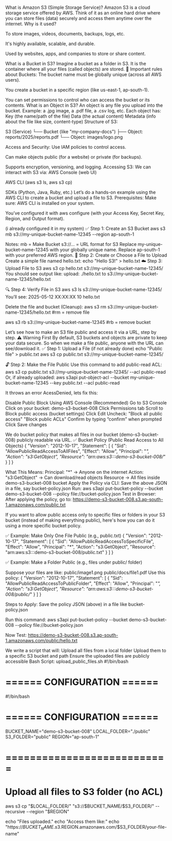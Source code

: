 What is Amazon S3 (Simple Storage Service)?
Amazon S3 is a cloud storage service offered by AWS.
 Think of it as an online hard drive where you can store files (data) securely and access them anytime over the internet.
Why is it used?

To store images, videos, documents, backups, logs, etc.


It's highly available, scalable, and durable.


Used by websites, apps, and companies to store or share content.

What is a Bucket in S3?
Imagine a bucket as a folder in S3.
 It is the container where all your files (called objects) are stored.
📌 Important rules about Buckets:
The bucket name must be globally unique (across all AWS users).


You create a bucket in a specific region (like us-east-1, ap-south-1).


You can set permissions to control who can access the bucket or its contents.
What is an Object in S3?
An object is any file you upload into the bucket.
 Example: a .jpg image, a .pdf file, a .csv log, etc.
Each object has:
Key (the name/path of the file)
Data (the actual content)
Metadata (info about the file like size, content-type)
Structure of S3:

S3 (Service)
 └── Bucket (like "my-company-docs")
      ├── Object: reports/2025/reports.pdf
      └── Object: images/logo.png

Access and Security:
Use IAM policies to control access.


Can make objects public (for a website) or private (for backups).


Supports encryption, versioning, and logging.
Accessing S3:
We can interact with S3 via:
AWS Console (web UI)


AWS CLI (aws s3 ls, aws s3 cp)


SDKs (Python, Java, Ruby, etc.)
Let’s do a hands-on example using the AWS CLI to create a bucket and upload a file to S3.
Prerequisites:
Make sure:
AWS CLI is installed on your system.


You’ve configured it with aws configure (with your Access Key, Secret Key, Region, and Output format).

(i already configured it in my system)
✅ Step 1: Create an S3 Bucket
aws s3 mb s3://my-unique-bucket-name-12345 --region ap-south-1

 Notes:
mb = Make Bucket
s3://... = URL format for S3
Replace my-unique-bucket-name-12345 with your globally unique name.
Replace ap-south-1 with your preferred AWS region.
📂 Step 2: Create or Choose a File to Upload
Create a simple file named hello.txt:
echo "Hello S3!" > hello.txt
☁️ Step 3: Upload File to S3
aws s3 cp hello.txt s3://my-unique-bucket-name-12345/
You should see output like:
upload: ./hello.txt to s3://my-unique-bucket-name-12345/hello.txt

🔍 Step 4: Verify File in S3
aws s3 ls s3://my-unique-bucket-name-12345/
You’ll see:
2025-05-12  XX:XX:XX     10 hello.txt

Delete the file and bucket (Cleanup):
aws s3 rm s3://my-unique-bucket-name-12345/hello.txt   #rm = remove file

aws s3 rb s3://my-unique-bucket-name-12345 #rb = remove bucket

Let’s see how to make an S3 file public and access it via a URL, step by step.
⚠️ Warning First
By default, S3 buckets and objects are private to keep your data secure.
So when we make a file public, anyone with the URL can see/download it.
✅ Step 1: Upload a File (if not already done)
echo "Public file" > public.txt
aws s3 cp public.txt s3://my-unique-bucket-name-12345/

🔓 Step 2: Make the File Public
Use this command to add public-read ACL:
aws s3 cp public.txt s3://my-unique-bucket-name-12345/ --acl public-read
Or, if already uploaded:
aws s3api put-object-acl --bucket my-unique-bucket-name-12345 --key public.txt --acl public-read

It throws an error AcessDenied, lets fix this:

Disable Public Block Using AWS Console (Recommended)
Go to S3 Console
Click on your bucket: demo-s3-bucket-008
Click Permissions tab
Scroll to Block public access (bucket settings)
Click Edit
Uncheck:
"Block all public access"
"Block public ACLs"
Confirm by typing “confirm” when prompted
Click Save changes

We do  bucket policy that makes all files in our bucket (demo-s3-bucket-008) publicly readable via URL.
✅ Bucket Policy (Public Read Access to All Objects)
{
  "Version": "2012-10-17",
  "Statement": [
    {
      "Sid": "AllowPublicReadAccessToAllFiles",
      "Effect": "Allow",
      "Principal": "*",
      "Action": "s3:GetObject",
      "Resource": "arn:aws:s3:::demo-s3-bucket-008/*"
    }
  ]
}

What This Means:
Principal: "*" → Anyone on the internet
Action: "s3:GetObject" → Can download/read objects
Resource → All files inside demo-s3-bucket-008 bucket
Apply the Policy via CLI:
Save the above JSON in a file, say bucket-policy.json
Run:
aws s3api put-bucket-policy --bucket demo-s3-bucket-008 --policy file://bucket-policy.json
 Test in Browser:
After applying the policy, go to:
https://demo-s3-bucket-008.s3.ap-south-1.amazonaws.com/public.txt




If you want to allow public access only to specific files or folders in your S3 bucket (instead of making everything public), here's how you can do it using a more specific bucket policy.

✅ Example: Make Only One File Public (e.g., public.txt)
{
  "Version": "2012-10-17",
  "Statement": [
    {
      "Sid": "AllowPublicReadAccessToSpecificFile",
      "Effect": "Allow",
      "Principal": "*",
      "Action": "s3:GetObject",
      "Resource": "arn:aws:s3:::demo-s3-bucket-008/public.txt"
    }
  ]
}


✅ Example: Make a Folder Public (e.g., files under public/ folder)

Suppose your files are like:
public/image1.png
public/docs/file1.pdf
Use this policy:
{
  "Version": "2012-10-17",
  "Statement": [
    {
      "Sid": "AllowPublicReadAccessToPublicFolder",
      "Effect": "Allow",
      "Principal": "*",
      "Action": "s3:GetObject",
      "Resource": "arn:aws:s3:::demo-s3-bucket-008/public/*"
    }
  ]
}

Steps to Apply:
Save the policy JSON (above) in a file like bucket-policy.json


Run this command:
	aws s3api put-bucket-policy --bucket demo-s3-bucket-008 --policy file://bucket-policy.json

 Now Test:
https://demo-s3-bucket-008.s3.ap-south-1.amazonaws.com/public/hello.txt




We write a script that will:
Upload all files from a local folder
Upload them to a specific S3 bucket and path
Ensure the uploaded files are publicly accessible
Bash Script: upload_public_files.sh
#!/bin/bash

# ====== CONFIGURATION ======
#!/bin/bash

# ====== CONFIGURATION ======
BUCKET_NAME="demo-s3-bucket-008"
LOCAL_FOLDER="./public"
S3_FOLDER="public"
REGION="ap-south-1"
# ===========================

# Upload all files to S3 folder (no ACL)
aws s3 cp "$LOCAL_FOLDER/" "s3://$BUCKET_NAME/$S3_FOLDER/" --recursive --region "$REGION"

echo "Files uploaded."
echo "Access them like:"
echo "https://$BUCKET_NAME.s3.$REGION.amazonaws.com/$S3_FOLDER/your-file-name"







